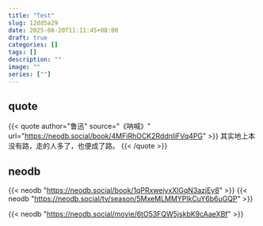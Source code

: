 ```yaml
---
title: "Test"
slug: 12dd5a29
date: 2025-08-20T11:11:45+08:00
draft: true
categories: []
tags: []
description: ""
image: ""
series: [""]
---
```

## quote
{{< quote author="鲁迅" source="《呐喊》" url="https://neodb.social/book/4MFiRhOCK2RddnliFVq4PG" >}}
其实地上本没有路，走的人多了，也便成了路。
{{< /quote >}}

## neodb

{{< neodb "https://neodb.social/book/1qPRxweiyxXlGqN3azjEy8" >}}
{{< neodb "https://neodb.social/tv/season/5MxeMLMMYPlkCuY6b6uGQP" >}}
<!-- {{< neodb "https://neodb.social/book/6HEM4B7Qn0zt5Qb1eZpzag" >}} -->
{{< neodb "https://neodb.social/movie/6tO53FQW5jskbK9cAaeXBf" >}}


